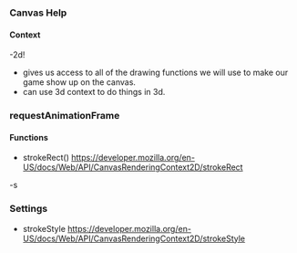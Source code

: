 ### Canvas Help

#### Context
-2d!
- gives us access to all of the drawing functions we will use to make our game show up on the canvas.
- can use 3d context to do things in 3d.

### requestAnimationFrame



#### Functions
- strokeRect()
https://developer.mozilla.org/en-US/docs/Web/API/CanvasRenderingContext2D/strokeRect

-s


### Settings

- strokeStyle
  https://developer.mozilla.org/en-US/docs/Web/API/CanvasRenderingContext2D/strokeStyle
